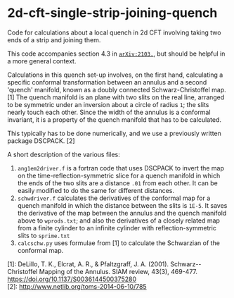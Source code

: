 # 2d-cft-single-strip-joining-quench
Code for calculations about a local quench in 2d CFT involving taking two ends of a strip and joining them.

This code accompanies section 4.3 in [`arXiv:2103.`](https://arxiv.org/2103.), but should be helpful in a more general context.

Calculations in this quench set-up involves, on the first hand, calculating a specific conformal transformation between an annulus and a second 'quench' manifold, known as a doubly connected Schwarz-Christoffel map.[1]
The quench manifold is an plane with two slits on the real line, arranged to be symmetric under an inversion about a circle of radius `1`; the slits nearly touch each other.
Since the width of the annulus is a conformal invariant, it is a property of the quench manifold that has to be calculated.

This typically has to be done numerically, and we use a previously written package DSCPACK. [2]

A short description of the various files:
1. `ang1em2driver.f` is a fortran code that uses DSCPACK to invert the map on the time-reflection-symmetric slice for a quench manifold in which the ends of the two slits are a distance `.01` from each other. It can be easily modified to do the same for different distances.
2. `schwdriver.f` calculates the derivatives of the conformal map for a quench manifold in which the distance between the slits is `1E-5`. It saves the derivative of the map between the annulus and the quench manifold above to `wprods.txt`; and also the derivatives of a closely related map from a finite cylinder to an infinite cylinder with reflection-symmetric slits to `sprime.txt`
3. `calcschw.py` uses formulae from [1] to calculate the Schwarzian of the conformal map.


[1]: DeLillo, T. K., Elcrat, A. R., & Pfaltzgraff, J. A. (2001). Schwarz--Christoffel Mapping of the Annulus. SIAM review, 43(3), 469-477. <https://doi.org/10.1137/S0036144500375280>  
[2]: <http://www.netlib.org/toms-2014-06-10/785>
